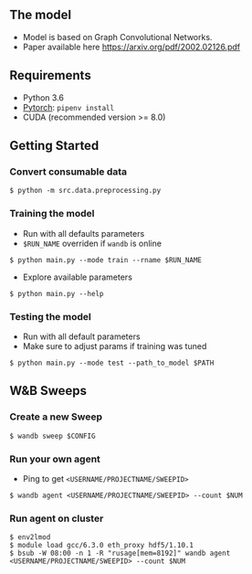 ## The model
- Model is based on Graph Convolutional Networks.
- Paper available here https://arxiv.org/pdf/2002.02126.pdf

## Requirements
* Python 3.6
* [Pytorch](http://pytorch.org/): `pipenv install`
* CUDA (recommended version >= 8.0)

## Getting Started

### Convert consumable data
```
$ python -m src.data.preprocessing.py
```

### Training the model
* Run with all defaults parameters
* `$RUN_NAME` overriden if `wandb` is online
```
$ python main.py --mode train --rname $RUN_NAME 
```

* Explore available parameters
```
$ python main.py --help 
```

### Testing the model
* Run with all default parameters
* Make sure to adjust params if training was tuned
```
$ python main.py --mode test --path_to_model $PATH
```

## W&B Sweeps

### Create a new Sweep
```
$ wandb sweep $CONFIG
```

### Run your own agent
* Ping to get `<USERNAME/PROJECTNAME/SWEEPID>`
```
$ wandb agent <USERNAME/PROJECTNAME/SWEEPID> --count $NUM
```

### Run agent on cluster
```
$ env2lmod
$ module load gcc/6.3.0 eth_proxy hdf5/1.10.1
$ bsub -W 08:00 -n 1 -R "rusage[mem=8192]" wandb agent <USERNAME/PROJECTNAME/SWEEPID> --count $NUM
```